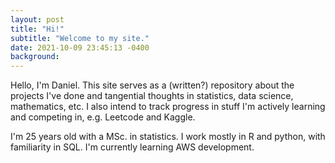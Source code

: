 ```yaml
---
layout: post
title: "Hi!"
subtitle: "Welcome to my site."
date: 2021-10-09 23:45:13 -0400
background:
---
```


Hello, I'm Daniel. This site serves as a (written?) repository about the projects I've done and tangential thoughts in statistics, data science, mathematics, etc. I also intend to track progress in stuff I'm actively learning and competing in, e.g. Leetcode and Kaggle.

I'm 25 years old with a MSc. in statistics. I work mostly in R and python, with familiarity in SQL. I'm currently learning AWS development.